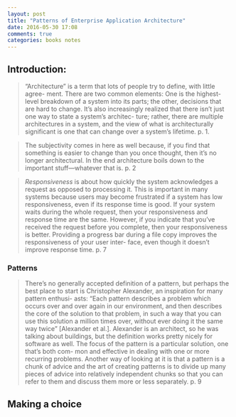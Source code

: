 ```yaml
---
layout: post
title: "Patterns of Enterprise Application Architecture"
date: 2016-05-30 17:08
comments: true
categories: books notes
---
```


## Introduction:

> “Architecture” is a term that lots of people try to define, with little agree- ment. There are two common elements: One is the highest-level breakdown of a system into its parts; the other, decisions that are hard to change. It’s also increasingly realized that there isn’t just one way to state a system’s architec- ture; rather, there are multiple architectures in a system, and the view of what is architecturally significant is one that can change over a system’s lifetime. p. 1.

> The subjectivity comes in here as well because, if you find that something is easier to change than you once thought, then it’s no longer architectural. In the end architecture boils down to the important stuff—whatever that is. p. 2

> *Responsiveness* is about how quickly the system acknowledges a request as opposed to processing it. This is important in many systems because users may become frustrated if a system has low responsiveness, even if its response time is good. If your system waits during the whole request, then your responsiveness and response time are the same. However, if you indicate that you’ve received the request before you complete, then your responsiveness is better. Providing a progress bar during a file copy improves the responsiveness of your user inter- face, even though it doesn’t improve response time. p. 7

### Patterns

> There’s no generally accepted definition of a pattern, but perhaps the best place to start is Christopher Alexander, an inspiration for many pattern enthusi- asts: “Each pattern describes a problem which occurs over and over again in our environment, and then describes the core of the solution to that problem, in such a way that you can use this solution a million times over, without ever doing it the same way twice” [Alexander et al.]. Alexander is an architect, so he was talking about buildings, but the definition works pretty nicely for software as well. The focus of the pattern is a particular solution, one that’s both com- mon and effective in dealing with one or more recurring problems. Another way of looking at it is that a pattern is a chunk of advice and the art of creating patterns is to divide up many pieces of advice into relatively independent chunks so that you can refer to them and discuss them more or less separately. p. 9


## Making a choice
